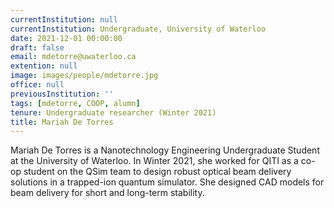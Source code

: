 ```yaml
---
currentInstitution: null
currentInstitution: Undergraduate, University of Waterloo
date: 2021-12-01 00:00:00
draft: false
email: mdetorre@uwaterloo.ca
extention: null
image: images/people/mdetorre.jpg
office: null
previousInstitution: ''
tags: [mdetorre, COOP, alumn]
tenure: Undergraduate researcher (Winter 2021)
title: Mariah De Torres
---
```


Mariah De Torres is a Nanotechnology Engineering Undergraduate Student at the University of Waterloo.  In Winter 2021, she worked for QITI as a co-op student on the QSim team to design robust optical beam delivery solutions in a trapped-ion quantum simulator.  She designed CAD models for beam delivery for short and long-term stability.